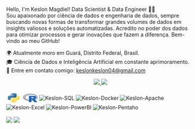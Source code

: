 Hello, I'm Keslon Magdiel! Data Scientist & Data Engineer 🧠🚀  
Sou apaixonado por ciência de dados e engenharia de dados, sempre buscando novas formas de transformar grandes volumes de dados em insights valiosos e soluções automatizadas. Acredito no poder dos dados para otimizar processos e gerar inovações que fazem a diferença. Bem-vindo ao meu GitHub!

🌍 Atualmente moro em Guará, Distrito Federal, Brasil.  
🎓 Ciência de Dados e Inteligência Artificial em constante aprimoramento.  
📧 Entre em contato comigo: keslonkeslon04@gmail.com

<div align="center"> 
  <a href="https://github.com/KeslonMagdiel"> 
    <img height="180em" src="https://github-readme-stats.vercel.app/api?username=KeslonMagdiel&show_icons=true&theme=dark&include_all_commits=true&count_private=true"/> 
    <img height="180em" src="https://github-readme-stats.vercel.app/api/top-langs/?username=KeslonMagdiel&layout=compact&langs_count=7&theme=dark"/> 
  </a>
</div>

<div style="display: inline_block"><br>
  <img align="center" alt="Keslon-Python" height="30" width="40" src="https://raw.githubusercontent.com/devicons/devicon/master/icons/python/python-original.svg"> 
  <img align="center" alt="Keslon-R" height="30" width="40" src="https://raw.githubusercontent.com/devicons/devicon/master/icons/r/r-original.svg">
  <img align="center" alt="Keslon-SQL" height="30" width="40" src="https://cdn.jsdelivr.net/gh/devicons/devicon/icons/mysql/mysql-original.svg"> 
  <img align="center" alt="Keslon-Docker" height="30" width="40" src="https://cdn.jsdelivr.net/gh/devicons/devicon/icons/docker/docker-original.svg">
  <img align="center" alt="Keslon-Apache" height="30" width="40" src="https://cdn.jsdelivr.net/gh/devicons/devicon/icons/apache/apache-original.svg">
  <img align="center" alt="Keslon-Excel" height="30" width="40" src="https://img.icons8.com/color/48/000000/microsoft-excel-2019--v1.png">
  <img align="center" alt="Keslon-PowerBI" height="30" width="40" src="https://upload.wikimedia.org/wikipedia/commons/c/cf/New_Power_BI_Logo.svg">
  <img align="center" alt="Keslon-Pentaho" height="30" width="40" src="https://upload.wikimedia.org/wikipedia/commons/7/7e/Pentaho-logo-2017.png">
</div>  
<br/>

<div> 
  <a href="mailto:keslonkeslon04@gmail.com"><img src="https://img.shields.io/badge/-Gmail-%23333?style=for-the-badge&logo=gmail&logoColor=white" target="_blank"></a> 
  <a href="https://www.linkedin.com/in/keslon-magdiel-43a226243" target="_blank"><img src="https://img.shields.io/badge/-LinkedIn-%230077B5?style=for-the-badge&logo=linkedin&logoColor=white" target="_blank"></a>  
</div>
